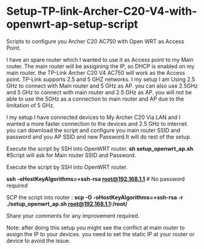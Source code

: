 # Setup-TP-link-Archer-C20-V4-with-openwrt-ap-setup-script
Scripts to configure you Archer C20 AC750 with Open WRT as Access Point.

I have an spare router which I wanted to use it as Access point to my Main router.
The main router will be assigining the IP, so DHCP is enabled on my main router.
the TP-Link Archer C20 V4 AC750 will work as the Access point.
TP-Link supports 2.5 and 5 GHZ networks. I my setup I am Using 2.5 GHz to connect with Main router and 5 GHz as AP.
you can also use 2.5GHz and 5 GHz to connect with main router and 2.5 GHz as AP. you will not be able to use the 5GHz as a connection to main router and AP due to the limitation of 5 GHz.

I my setup I have connected devices to My Archer C20 Via LAN and I wanted a more faster connection to the devices and 2.5 GHz to internet.
you can download the script and configure you main router SSID and password and you AP SSID and new Password.It will do rest of the setup.

Execute the script by SSH into OpenWRT router.  **sh setup_openwrt_ap.sh** #Script will ask for Main router SSID and Password.

Execute the script by SSH into OpenWRT router. 

**ssh -oHostKeyAlgorithms=+ssh-rsa root@192.168.1.1** # No password required

SCP the script into router : **scp -O -oHostKeyAlgorithms=+ssh-rsa -r ./setup_openwrt_ap.sh root@192.168.1.1:/root/**

Share your comments for any improvement required.

Note: after doing this setup you might see the conflict at main router to assign the IP to your devices. you need to set the static IP at your router or device to avoid the issue.
